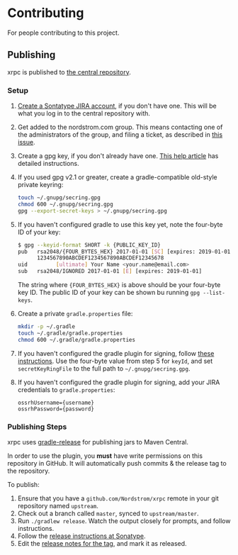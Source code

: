 # Contributing

For people contributing to this project.

## Publishing

xrpc is published to [the central repository](https://oss.sonatype.org/#nexus-search;quick~com.nordstrom.xrpc).

### Setup

1. [Create a Sontatype JIRA account](https://issues.sonatype.org/secure/Signup!default.jspa), if you don't have one. This will be what you log in to the central repository with.
2. Get added to the nordstrom.com group. This means contacting one of the administrators of the group, and filing a ticket, as described in [this issue](https://issues.sonatype.org/browse/OSSRH-13276).
3. Create a gpg key, if you don't already have one. [This help article](http://central.sonatype.org/pages/working-with-pgp-signatures.html) has detailed instructions.
4. If you used gpg v2.1 or greater, create a gradle-compatible old-style private keyring:

    ```bash
    touch ~/.gnupg/secring.gpg
    chmod 600 ~/.gnupg/secring.gpg
    gpg --export-secret-keys > ~/.gnupg/secring.gpg
    ```

5. If you haven't configured gradle to use this key yet, note the four-byte ID of your key:

    ```bash
    $ gpg --keyid-format SHORT -k {PUBLIC_KEY_ID}
    pub   rsa2048/{FOUR_BYTES_HEX} 2017-01-01 [SC] [expires: 2019-01-01]
          1234567890ABCDEF1234567890ABCDEF12345678
    uid         [ultimate] Your Name <your.name@email.com>
    sub   rsa2048/IGNORED 2017-01-01 [E] [expires: 2019-01-01]
    ```

    The string where `{FOUR_BYTES_HEX}` is above should be your four-byte key ID. The public ID of your key can be shown bu running `gpg --list-keys`.
6. Create a private `gradle.properties` file:

    ```bash
    mkdir -p ~/.gradle
    touch ~/.gradle/gradle.properties
    chmod 600 ~/.gradle/gradle.properties
    ```
7. If you haven't configured the gradle plugin for signing, follow [these instructions](https://docs.gradle.org/current/userguide/signing_plugin.html#sec:signatory_credentials). Use the four-byte value from step 5 for `keyId`, and set `secretKeyRingFile` to the full path to `~/.gnupg/secring.gpg`.
8. If you haven't configured the gradle plugin for signing, add your JIRA credentials to `gradle.properties`:

    ```
    ossrhUsername={username}
    ossrhPassword={password}
    ```

### Publishing Steps

xrpc uses [gradle-release](https://github.com/researchgate/gradle-release) for publishing jars to
Maven Central.

In order to use the plugin, you **must** have write permissions on this repository in GitHub. It
will automatically push commits & the release tag to the repository.

To publish:

1. Ensure that you have a `github.com/Nordstrom/xrpc` remote in your git repository named
   `upstream`.
2. Check out a branch called `master`, synced to `upstream/master`.
3. Run `./gradlew release`. Watch the output closely for prompts, and follow instructions.
4. Follow the [release instructions at Sonatype](http://central.sonatype.org/pages/releasing-the-deployment.html).
5. Edit the [release notes for the tag](https://github.com/Nordstrom/xrpc/releases), and mark it as released.
